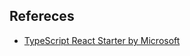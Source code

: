 
## Refereces
* [TypeScript React Starter by Microsoft](https://github.com/Microsoft/TypeScript-React-Starter)